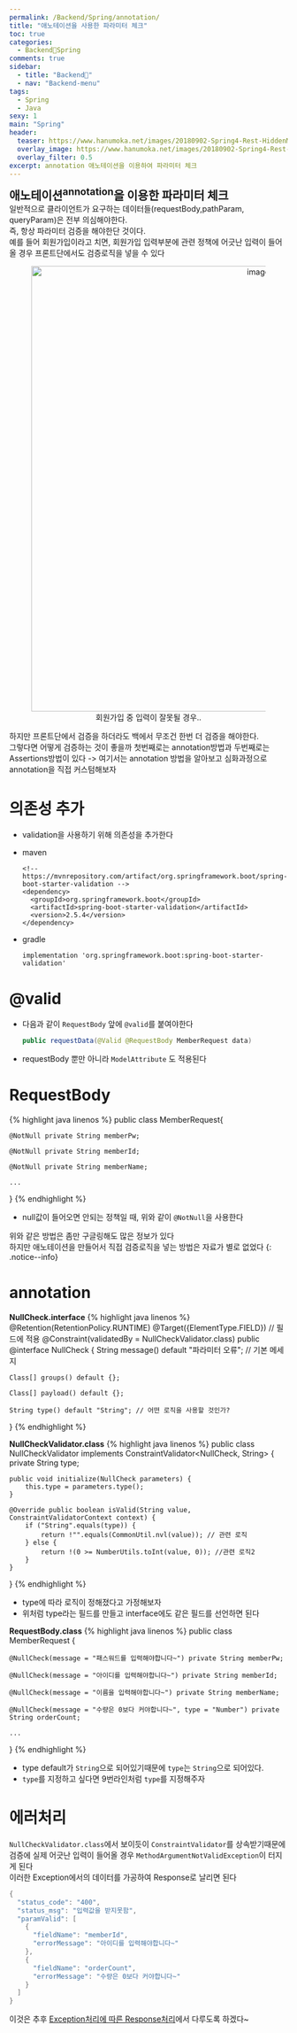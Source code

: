 ```yaml
---
permalink: /Backend/Spring/annotation/
title: "애노테이션을 사용한 파라미터 체크"
toc: true
categories:
  - Backend🦄Spring
comments: true
sidebar:
  - title: "Backend🦄"
  - nav: "Backend-menu"
tags:
  - Spring
  - Java
sexy: 1
main: "Spring"
header:
  teaser: https://www.hanumoka.net/images/20180902-Spring4-Rest-HiddenMethod_1.png
  overlay_image: https://www.hanumoka.net/images/20180902-Spring4-Rest-HiddenMethod_1.png
  overlay_filter: 0.5
excerpt: annotation 애노테이션을 이용하여 파라미터 체크
---
```


<span style = "font-size:1.5em;  font-weight: 700;">애노테이션<sup>annotation</sup>을 이용한 파라미터 체크</span><br>
일반적으로 클라이언트가 요구하는 데이터들(requestBody,pathParam, queryParam)은 전부 의심해야한다.<br>
즉, 항상 파라미터 검증을 해야한단 것이다.<br>
예를 들어 회원가입이라고 치면, 회원가입 입력부분에 관련 정책에 어긋난 입력이 들어올 경우 프론트단에서도 검증로직을 넣을 수 있다<br>
<figure align="center">
<img width="805" alt="image" src='https://user-images.githubusercontent.com/46098949/194760873-ec9d2741-af71-45d1-a251-88cc81efef86.png'>
<figcaption align="center">회원가입 중 입력이 잘못될 경우..</figcaption>
</figure>
하지만 프론트단에서 검증을 하더라도 백에서 무조건 한번 더 검증을 해야한다.<br>
그렇다면 어떻게 검증하는 것이 좋을까 첫번째로는 annotation방법과 두번째로는 Assertions방법이 있다  
-> 여기서는 annotation 방법을 알아보고 심화과정으로 annotation을 직접 커스텀해보자


# 의존성 추가
- validation을 사용하기 위해 의존성을 추가한다
- maven
  ```
  <!-- https://mvnrepository.com/artifact/org.springframework.boot/spring-boot-starter-validation -->
  <dependency>
    <groupId>org.springframework.boot</groupId>
    <artifactId>spring-boot-starter-validation</artifactId>
    <version>2.5.4</version>
  </dependency>
  ```

- gradle
  ```
  implementation 'org.springframework.boot:spring-boot-starter-validation'
  ```


# @valid
- 다음과 같이 `RequestBody` 앞에 `@valid`를 붙여야한다
  ```java
  public requestData(@Valid @RequestBody MemberRequest data)
  ```
- requestBody 뿐만 아니라 `ModelAttribute` 도 적용된다

# RequestBody
{% highlight java linenos %}
public class MemberRequest{

    @NotNull private String memberPw;

    @NotNull private String memberId;

    @NotNull private String memberName;

    ...
}
{% endhighlight %}
- null값이 들어오면 안되는 정책일 때, 위와 같이 `@NotNull`을 사용한다


위와 같은 방법은 좀만 구글링해도 많은 정보가 있다<br>
하지만 애노테이션을 만들어서 직접 검증로직을 넣는 방법은 자료가 별로 없었다
{: .notice--info}


# annotation
**NullCheck.interface**
{% highlight java linenos %}
@Retention(RetentionPolicy.RUNTIME) 
@Target({ElementType.FIELD}) // 필드에 적용
@Constraint(validatedBy = NullCheckValidator.class) 
public @interface NullCheck {
    String message() default "파라미터 오류"; // 기본 메세지

    Class[] groups() default {};

    Class[] payload() default {};

    String type() default "String"; // 어떤 로직을 사용할 것인가?
}
{% endhighlight %}

**NullCheckValidator.class**
{% highlight java linenos %}
public class NullCheckValidator implements ConstraintValidator<NullCheck, String> {
    private String type;

    public void initialize(NullCheck parameters) {
        this.type = parameters.type();
    }

    @Override public boolean isValid(String value, ConstraintValidatorContext context) {
        if ("String".equals(type)) {
            return !"".equals(CommonUtil.nvl(value)); // 관련 로직
        } else {
            return !(0 >= NumberUtils.toInt(value, 0)); //관련 로직2
        }
    }

}
{% endhighlight %}
- type에 따라 로직이 정해졌다고 가정해보자
- 위처럼 type라는 필드를 만들고 interface에도 같은 필드를 선언하면 된다

**RequestBody.class**
{% highlight java linenos %}
public class MemberRequest {

    @NullCheck(message = "패스워드를 입력해야합니다~") private String memberPw;

    @NullCheck(message = "아이디를 입력해야합니다~") private String memberId;

    @NullCheck(message = "이름을 입력해야합니다~") private String memberName;

    @NullCheck(message = "수량은 0보다 커야합니다~", type = "Number") private String orderCount;

    ...
}
{% endhighlight %}
- type default가 `String`으로 되어있기때문에 `type`는 `String`으로 되어있다.
- `type`를 지정하고 싶다면 9번라인처럼 `type`를 지정해주자


# 에러처리
`NullCheckValidator.class`에서 보이듯이 `ConstraintValidator`를 상속받기때문에 검증에 실제 어긋난 입력이 들어올 경우 `MethodArgumentNotValidException`이 터지게 된다  
이러한 Exception에서의 데이터를 가공하여 Response로 날리면 된다
```java
{
  "status_code": "400",
  "status_msg": "입력값을 받지못함",
  "paramValid": [
    {
      "fieldName": "memberId",
      "errorMessage": "아이디를 입력해야합니다~"
    },
    {
      "fieldName": "orderCount",
      "errorMessage": "수량은 0보다 커야합니다~"
    }
  ]
}

```

이것은 추후 [Exception처리에 따른 Response처리](https://chanyoung-dev.github.io/Backend/Spring/exceptionHandler/)에서 다루도록 하겠다~